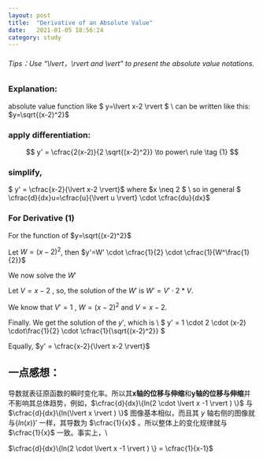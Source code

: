 ```yaml
---
layout: post
title:  "Derivative of an Absolute Value"
date:   2021-01-05 18:56:24
category: study
---
```


###### Tips：Use “\lvert，\rvert and \vert” to present the absolute value notations.

### Explanation:

absolute value function like  $ y=\lvert x-2 \rvert $ \\
can be written like this: $y=\sqrt{(x-2)^2}$

### apply differentiation:

$$
 y' = \cfrac{2(x-2)}{2 \sqrt{(x-2)^2}} \to power\ rule  \tag {1}
 $$

### simplify,

$ y' = \cfrac{x-2}{\lvert x-2 \rvert}$  where $x \neq 2 $ \\
so in general $ \cfrac{d}{dx}u=\cfrac{u}{\lvert u \rvert} \cdot \cfrac{du}{dx}$

### For Derivative (1)

For the function of  $y=\sqrt{(x-2)^2}$ 

Let $W=(x-2)^2$, then $y'=W' \cdot \cfrac{1}{2} \cdot \cfrac{1}{W^\frac{1}{2}}$

We now solve the $W'$

Let $V=x-2$ , so, the solution of the $W'$ is $W' = V' \cdot 2 * V$.

We know that $V'=1$ , $W=(x-2)^2$ and $V=x-2$.

Finally. We get the solution of the $y'$, which is \\
$ y' = 1 \cdot 2 \cdot (x-2) \cdot\frac{1}{2} \cdot \cfrac{1}{\sqrt{(x-2)^2}} $

Equally, $y' = \cfrac{x-2}{\lvert x-2 \rvert}$

## 一点感想：

导数就表征原函数的瞬时变化率。所以其**x轴的位移与伸缩**和**y轴的位移与伸缩**并不影响其总体趋势，例如，$\cfrac{d}{dx}\{ln(2 \cdot \lvert x -1 \rvert ) \}$ 与 $\cfrac{d}{dx}\{ln(\lvert x \rvert ) \}$ 图像基本相似，而且其 $y$ 轴右侧的图像就与$\{ln(x)\}'$ 一样，其导数为 $\cfrac{1}{x}$ 。所以整体上的变化规律就与$\cfrac{1}{x}$ 一致。事实上，\\

$\cfrac{d}{dx}\{ln(2 \cdot \lvert x -1 \rvert ) \} = \cfrac{1}{x-1}$